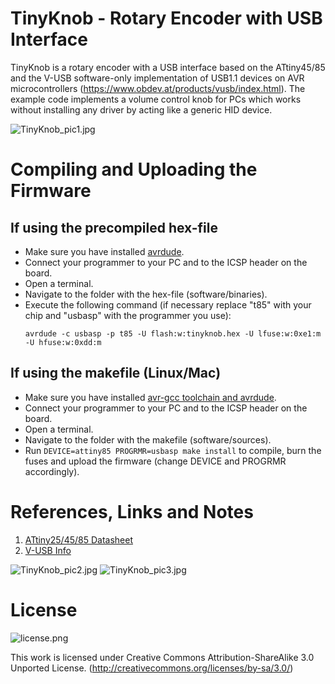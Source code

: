 # TinyKnob - Rotary Encoder with USB Interface
TinyKnob is a rotary encoder with a USB interface based on the ATtiny45/85 and the V-USB software-only implementation of USB1.1 devices on AVR microcontrollers (https://www.obdev.at/products/vusb/index.html). The example code implements a volume control knob for PCs which works without installing any driver by acting like a generic HID device.

![TinyKnob_pic1.jpg](https://raw.githubusercontent.com/wagiminator/ATtiny85-TinyKnob/master/documentation/TinyKnob_pic1.jpg)

# Compiling and Uploading the Firmware
## If using the precompiled hex-file
- Make sure you have installed [avrdude](https://learn.adafruit.com/usbtinyisp/avrdude).
- Connect your programmer to your PC and to the ICSP header on the board.
- Open a terminal.
- Navigate to the folder with the hex-file (software/binaries).
- Execute the following command (if necessary replace "t85" with your chip and "usbasp" with the programmer you use):
  ```
  avrdude -c usbasp -p t85 -U flash:w:tinyknob.hex -U lfuse:w:0xe1:m -U hfuse:w:0xdd:m
  ```

## If using the makefile (Linux/Mac)
- Make sure you have installed [avr-gcc toolchain and avrdude](http://maxembedded.com/2015/06/setting-up-avr-gcc-toolchain-on-linux-and-mac-os-x/).
- Connect your programmer to your PC and to the ICSP header on the board.
- Open a terminal.
- Navigate to the folder with the makefile (software/sources).
- Run `DEVICE=attiny85 PROGRMR=usbasp make install` to compile, burn the fuses and upload the firmware (change DEVICE and PROGRMR accordingly).

# References, Links and Notes
1. [ATtiny25/45/85 Datasheet](https://ww1.microchip.com/downloads/en/DeviceDoc/Atmel-2586-AVR-8-bit-Microcontroller-ATtiny25-ATtiny45-ATtiny85_Datasheet.pdf)
2. [V-USB Info](https://www.obdev.at/products/vusb/index.html)

![TinyKnob_pic2.jpg](https://raw.githubusercontent.com/wagiminator/ATtiny85-TinyKnob/master/documentation/TinyKnob_pic2.jpg)
![TinyKnob_pic3.jpg](https://raw.githubusercontent.com/wagiminator/ATtiny85-TinyKnob/master/documentation/TinyKnob_pic3.jpg)

# License
![license.png](https://i.creativecommons.org/l/by-sa/3.0/88x31.png)

This work is licensed under Creative Commons Attribution-ShareAlike 3.0 Unported License. 
(http://creativecommons.org/licenses/by-sa/3.0/)
